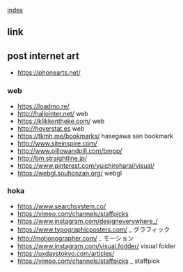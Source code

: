 [index](https://github.com/kitasenjudesign/bookmarks/blob/master/README.md)

## link

## post internet art
* https://phonearts.net/


### web
* https://loadmo.re/
* http://hallointer.net/ web
* https://klikkentheke.com/ web
* http://hoverstat.es web
* https://tkmh.me/bookmarks/ hasegawa san bookmark
* http://www.siteinspire.com/
* http://www.pillowandpill.com/bmpp/
* http://bm.straightline.jp/
* https://www.pinterest.com/yuichiroharai/visual/ 
* https://webgl.souhonzan.org/ webgl

### hoka
* https://www.searchsystem.co/
* https://vimeo.com/channels/staffpicks
* https://www.instagram.com/designeverywhere_/
* https://www.typographicposters.com/ _ グラフィック 
* http://motionographer.com/ _ モーション
* https://www.instagram.com/visual.fodder/ visual folder
* https://uxdaystokyo.com/articles/
* https://vimeo.com/channels/staffpicks _ staffpick



